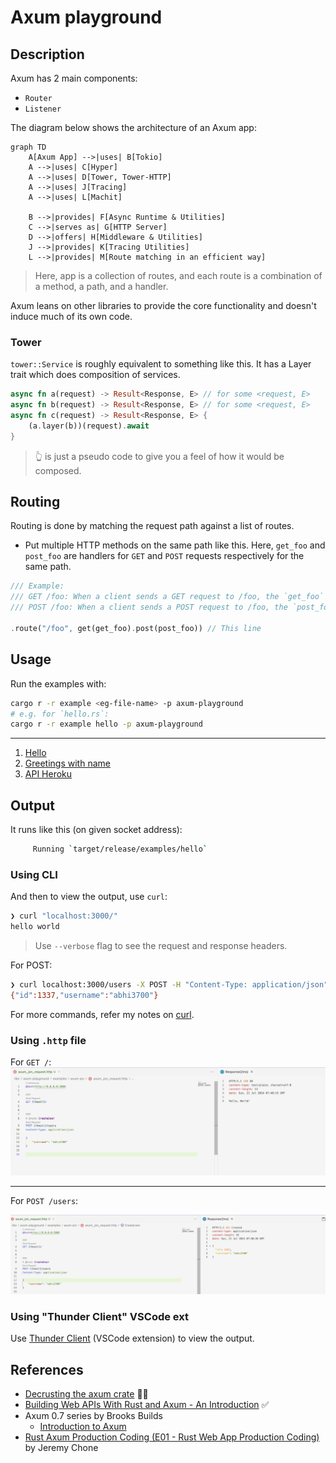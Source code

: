 # Axum playground

## Description

Axum has 2 main components:

- `Router`
- `Listener`

The diagram below shows the architecture of an Axum app:

```mermaid
graph TD
    A[Axum App] -->|uses| B[Tokio]
    A -->|uses| C[Hyper]
    A -->|uses| D[Tower, Tower-HTTP]
    A -->|uses| J[Tracing]
    A -->|uses| L[Machit]

    B -->|provides| F[Async Runtime & Utilities]
    C -->|serves as| G[HTTP Server]
    D -->|offers| H[Middleware & Utilities]
    J -->|provides| K[Tracing Utilities]
    L -->|provides| M[Route matching in an efficient way]
```

> Here, app is a collection of routes, and each route is a combination of a method, a path, and a handler.

Axum leans on other libraries to provide the core functionality and doesn't induce much of its own code.

### Tower

`tower::Service` is roughly equivalent to something like this. It has a Layer trait which does composition of services.

```rust
async fn a(request) -> Result<Response, E> // for some <request, E>
async fn b(request) -> Result<Response, E> // for some <request, E>
async fn c(request) -> Result<Response, E> {
    (a.layer(b))(request).await
}
```

> 👆 is just a pseudo code to give you a feel of how it would be composed.

## Routing

Routing is done by matching the request path against a list of routes.

- Put multiple HTTP methods on the same path like this. Here, `get_foo` and `post_foo` are handlers for `GET` and `POST` requests respectively for the same path.

```rust
/// Example:
/// GET /foo: When a client sends a GET request to /foo, the `get_foo` function will be executed.
/// POST /foo: When a client sends a POST request to /foo, the `post_foo` function will be executed.

.route("/foo", get(get_foo).post(post_foo)) // This line
```

## Usage

Run the examples with:

```sh
cargo r -r example <eg-file-name> -p axum-playground
# e.g. for `hello.rs`:
cargo r -r example hello -p axum-playground
```

---

1. [Hello](./examples/hello.rs)
2. [Greetings with name](./examples/greet_name.rs)
3. [API Heroku](./examples/api_heroku.rs)

## Output

It runs like this (on given socket address):

```sh
     Running `target/release/examples/hello`

```

### Using CLI

And then to view the output, use `curl`:

```sh
❯ curl "localhost:3000/"
hello world
```

> Use `--verbose` flag to see the request and response headers.

For POST:

```sh
❯ curl localhost:3000/users -X POST -H "Content-Type: application/json" -d @body.json
{"id":1337,"username":"abhi3700"}
```

For more commands, refer my notes on [curl](https://github.com/abhi3700/my_coding_toolkit/blob/main/curl.md).

### Using `.http` file

For `GET /`:
![](../../img/axum-playground-http-file.png)

---

For `POST /users`:

![](../../img/axum-playground-http-file-post.png)

### Using "Thunder Client" VSCode ext

Use [Thunder Client](https://marketplace.visualstudio.com/items?itemName=rangav.vscode-thunder-client) (VSCode extension) to view the output.

## References

- [Decrusting the axum crate](https://www.youtube.com/watch?v=Wnb_n5YktO8) 🧑‍💻
- [Building Web APIs With Rust and Axum - An Introduction](https://www.youtube.com/watch?v=q53xalVoc6w) ✅
- Axum 0.7 series by Brooks Builds
  - [Introduction to Axum](https://www.youtube.com/playlist?list=PLrmY5pVcnuE-_CP7XZ_44HN-mDrLQV4nS)
- [Rust Axum Production Coding (E01 - Rust Web App Production Coding)](https://www.youtube.com/watch?v=3cA_mk4vdWY) by Jeremy Chone
